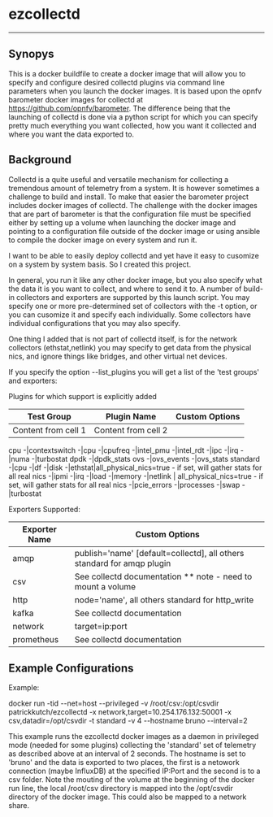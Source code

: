 # ezcollectd
---------------
## Synopys
This is a docker buildfile to create a docker image that will allow you to specify and configure desired collectd plugins via command line parameters when you launch the docker images.
It is based upon the opnfv barometer docker images for collectd at https://github.com/opnfv/barometer.  The difference being that the launching of collectd is done via a python script for which you can specify pretty much everything you want collected, how you want it collected and where you want the data exported to.

## Background
Collectd is a quite useful and versatile mechanism for collecting a tremendous amount of telemetry from a system.  It is however sometimes a challenge to build and install.  To make that easier the barometer project includes docker images of collectd.
The challenge with the docker images that are part of barometer is that the configuration file must be specified either by setting up a volume when launching the docker image and pointing to a configuration file outside of the docker image or using ansible to compile the docker image on every system and run it.

I want to be able to easily deploy collectd and yet have it easy to cusomize on a system by system basis.  So I created this project.  

In general, you run it like any other docker image, but you also specify what the data it is you want to collect, and where to send it to.  A number of build-in collectors and exporters are supported by this launch script.  You may specify one or more pre-determined set of collectors with the -t option, or you can cusomize it and specify each individually.
Some collectors have individual configurations that you may also specify.

One thing I added that is not part of collectd itself, is for the network collectors (ethstat,netlink) you may specify to get data from the physical nics, and ignore things like bridges, and other virtual net devices.

If you specify the option --list_plugins you will get a list of the 'test groups' and exporters:


Plugins for which support is explicitly added

Test Group | Plugin Name | Custom Options
---------- | ----------- | --------------
Content from cell 1 | Content from cell 2
cpu
 -|contextswitch
-|cpu
-|cpufreq
-|intel_pmu
-|intel_rdt 
-|ipc
-|irq
-|numa
-|turbostat
dpdk
-|dpdk_stats
ovs
-|ovs_events
-|ovs_stats
standard
-|cpu
-|df
-|disk
-|ethstat|all_physical_nics=true - if set, will gather stats for all real nics
-|ipmi
-|irq
-|load
-|memory
-|netlink | all_physical_nics=true - if set, will gather stats for all real nics
-|pcie_errors
-|processes
-|swap
-|turbostat

Exporters Supported:

Exporter Name | Custom Options
------------- | --------------
amqp | publish='name' [default=collectd], all others standard for amqp plugin
csv | See collectd documentation ** note - need to mount a volume
http | node='name', all others standard for http_write
kafka | See collectd documentation
network | target=ip:port
prometheus | See collectd documentation


## Example Configurations
Example:

docker run -tid --net=host --privileged -v /root/csv:/opt/csvdir patrickkutch/ezcollectd -x network,target=10.254.176.132:50001 -x csv,datadir=/opt/csvdir -t standard -v 4 --hostname bruno --interval=2

This example runs the ezcollectd docker images as a daemon in privileged mode (needed for some plugins) collecting the 'standard' set of telemetry as described above at an interval of 2 seconds.  The hostname is set to 'bruno' and the data is exported to two places, the first is a netowork connection (maybe InfluxDB) at the specified IP:Port and the second is to a csv folder. Note the mouting of the volume at the beginning of the docker run line, the local /root/csv directory is mapped into the /opt/csvdir directory of the docker image.  This could also be mapped to a network share.